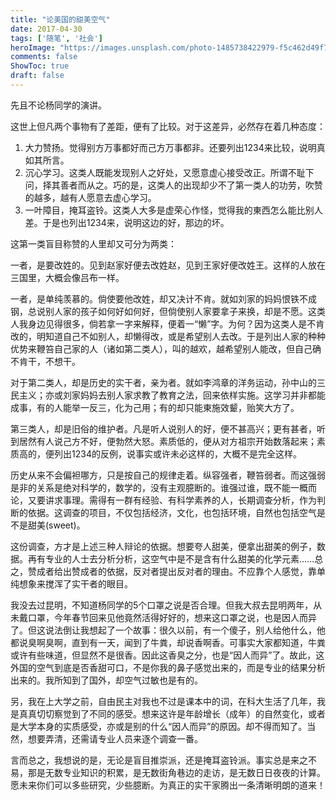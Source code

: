 ```yaml
---
title: "论美国的甜美空气"
date: 2017-04-30
tags: ['随笔', '社会']
heroImage: "https://images.unsplash.com/photo-1485738422979-f5c462d49f74?ixlib=rb-1.2.1&q=80&fm=jpg&crop=entropy&cs=tinysrgb&w=2000&fit=max&ixid=eyJhcHBfaWQiOjExNzczfQ"
comments: false
ShowToc: true
draft: false
---
```


先且不论杨同学的演讲。

这世上但凡两个事物有了差距，便有了比较。对于这差异，必然存在着几种态度：

 1. 大力赞扬。觉得别方万事都好而己方万事都非。还要列出1234来比较，说明真如其所言。
 2. 沉心学习。这类人既能发现别人之好处，又愿意虚心接受改正。所谓不耻下问，择其善者而从之。巧的是，这类人的出现却少不了第一类人的功劳，吹赞的越多，越有人愿意去虚心学习。
 3. 一叶障目，掩耳盗铃。这类人大多是虚荣心作怪，觉得我的東西怎么能比别人差。于是也列出1234来，说明这边的好，那边的坏。

这第一类盲目称赞的人里却又可分为两类：

一者，是要改姓的。见到赵家好便去改姓赵，见到王家好便改姓王。这样的人放在三国里，大概会像吕布一样。

一者，是单纯羡慕的。倘使要他改姓，却又决计不肯。就如刘家的妈妈恨铁不成钢，总说别人家的孩子如何好如何好，但倘使别人家要拿子来换，却是不愿。这类人我身边见得很多，倘若拿一字来解释，便着一“懒”字。为何？因为这类人是不肯改的，明知道自己不如别人，却懒得改，或是希望别人去改。于是列出人家的种种优势来鞭笞自己家的人（诸如第二类人），叫的越欢，越希望别人能改，但自己确不肯干，不想干。

对于第二类人，却是历史的实干者，亲为者。就如李鸿章的洋务运动，孙中山的三民主义；亦或刘家妈妈去别人家求教了教育之法，回来依样实施。这学习并非都能成事，有的人能举一反三，化为己用；有的却只能東施效颦，贻笑大方了。

第三类人，却是旧俗的维护者。凡是听人说别人的好，便不甚高兴；更有甚者，听到居然有人说己方不好，便勃然大怒。素质低的，便从对方祖宗开始数落起来；素质高的，便列出1234的反例，说事实或许未必这样的，大概不是完全这样。

历史从来不会偏袒哪方，只是按自己的规律走着。纵容强者，鞭笞弱者。而这强弱是非的关系是绝对科学的，数学的，没有主观臆断的。谁强过谁，既不能一概而论，又要讲求事理。需得有一群有经验、有科学素养的人，长期调查分析，作为判断的依据。这调查的项目，不仅包括经济，文化，也包括环境，自然也包括空气是不是甜美(sweet)。

这份调查，方才是上述三种人辩论的依据。想要夸人甜美，便拿出甜美的例子，数据。再有专业的人士去分析分析，这空气中是不是含有什么甜美的化学元素……总之，赞成者给出赞成者的依据，反对者提出反对者的理由。不应靠个人感觉，靠单纯想象来搅浑了实干者的眼目。

我没去过昆明，不知道杨同学的5个口罩之说是否合理。但我大叔去昆明两年，从未戴口罩，今年春节回来见他竟然活得好好的，想来这口罩之说，也是因人而异了。但这说法倒让我想起了一个故事：很久以前，有一个傻子，别人给他什么，他都说臭啊臭啊，直到有一天，闻到了牛粪，却说香啊香。可事实大家都知道，牛粪或许有些味道，但显然不是很香。因此这香臭之分，也是“因人而异”了。故此，这外国的空气到底是否香甜可口，不是你我的鼻子感觉出来的，而是专业的结果分析出来的。我所知到了国外，却空气过敏也是有的。

另，我在上大学之前，自由民主对我也不过是课本中的词，在科大生活了几年，我是真真切切察觉到了不同的感受。想来这许是年龄增长（成年）的自然变化，或者是大学本身的实质感受，亦或是别的什么“因人而异”的原因。却不得而知了。当然，想要弄清，还需请专业人员来逐个调查一番。

言而总之，我想说的是，无论是盲目推崇派，还是掩耳盗铃派。事实总是来之不易，那是无数专业知识的积累，是无数街角巷边的走访，是无数日日夜夜的计算。愿未来你们可以多些研究，少些臆断。为真正的实干家腾出一条清晰明朗的道来！